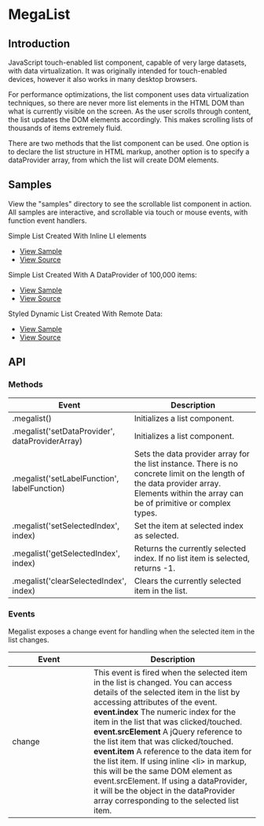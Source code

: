 MegaList
========

## Introduction

JavaScript touch-enabled list component, capable of very large datasets, with data virtualization.   It was originally intended for touch-enabled devices, however it also works in many desktop browsers.

For performance optimizations, the list component uses data virtualization techniques, so there are never more list elements in the HTML DOM than what is currently visible on the screen. As the user scrolls through content, the list updates the DOM elements accordingly. This makes scrolling lists of thousands of items extremely fluid.

There are two methods that the list component can be used.  One option is to declare the list structure in HTML markup, another option is to specify a dataProvider array, from which the list will create DOM elements.
    
## Samples    
    
View the "samples" directory to see the scrollable list component in action.  All samples are interactive, and scrollable via touch or mouse events, with function event handlers.

Simple List Created With Inline LI elements
* [View Sample](http://triceam.github.com/MegaList/bin/samples/01%20-%20simple%20inline%20data.html)
* [View Source](https://github.com/triceam/MegaList/blob/master/samples/01%20-%20simple%20inline%20data.html)

Simple List Created With A DataProvider of 100,000 items:
* [View Sample](http://triceam.github.com/MegaList/bin/samples/02%20-%20simple%20dataprovider.html)
* [View Source](https://github.com/triceam/MegaList/blob/master/samples/02%20-%20simple%20dataprovider.html)

Styled Dynamic List Created With Remote Data:
* [View Sample](http://triceam.github.com/MegaList/bin/samples/03%20-%20styled%20list.html)
* [View Source](https://github.com/triceam/MegaList/blob/master/samples/03%20-%20styled%20list.html)
      
## API   

### Methods       
      
<table>
<thead>
 <tr>
   <th style="width: 150px;">Event</th>
   <th>Description</th>
 </tr>
</thead>
<tbody>
 <tr>
   <td>.megalist()</td>
   <td>Initializes a list component.</td>
 </tr>
 <tr>
   <td>.megalist('setDataProvider', dataProviderArray)</td>
   <td>Initializes a list component.</td>
 </tr>
 <tr>
   <td>.megalist('setLabelFunction', labelFunction)</td>
   <td>Sets the data provider array for the list instance.  There is no concrete limit on the length of the data provider array.  Elements within the array can be of primitive or complex types.</td>
 </tr>
 <tr>
   <td>.megalist('setSelectedIndex', index)</td>
   <td>Set the item at selected index as selected.</td>
 </tr>
 <tr>
   <td>.megalist('getSelectedIndex', index)</td>
   <td>Returns the currently selected index.  If no list item is selected, returns -1.</td>
 </tr>
 <tr>
   <td>.megalist('clearSelectedIndex', index)</td>
   <td>Clears the currently selected item in the list.</td>
 </tr>
</table>    

### Events
Megalist exposes a change event for handling when the selected item in the list changes.
          
<table>
<thead>
 <tr>
   <th style="width: 150px;">Event</th>
   <th>Description</th>
 </tr>
</thead>
<tbody>
 <tr>
   <td>change</td>
   <td>This event is fired when the selected item in the list is changed.  You can access details of the selected item in the list by accessing attributes of the event.  
    <strong>event.index</strong>
    The numeric index for the item in the list that was clicked/touched.
    <strong>event.srcElement</strong>
    A jQuery reference to the list item that was clicked/touched.
    <strong>event.item</strong>
    A reference to the data item for the list item.  If using inline &lt;li&gt; in markup, this will be the same DOM element as event.srcElement.  If using a dataProvider, it will be the object in the dataProvider array corresponding to the selected list item.</td>
 </tr>
</table>
